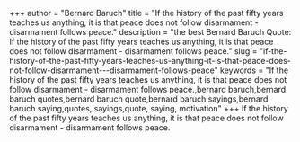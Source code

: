 +++
author = "Bernard Baruch"
title = "If the history of the past fifty years teaches us anything, it is that peace does not follow disarmament - disarmament follows peace."
description = "the best Bernard Baruch Quote: If the history of the past fifty years teaches us anything, it is that peace does not follow disarmament - disarmament follows peace."
slug = "if-the-history-of-the-past-fifty-years-teaches-us-anything-it-is-that-peace-does-not-follow-disarmament---disarmament-follows-peace"
keywords = "If the history of the past fifty years teaches us anything, it is that peace does not follow disarmament - disarmament follows peace.,bernard baruch,bernard baruch quotes,bernard baruch quote,bernard baruch sayings,bernard baruch saying,quotes, sayings,quote, saying, motivation"
+++
If the history of the past fifty years teaches us anything, it is that peace does not follow disarmament - disarmament follows peace.
